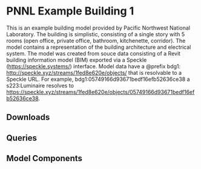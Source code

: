 # PNNL Example Building 1

This is an example building model provided by Pacific Northwest National Laboratory.
The building is simplistic, consisting of a single story with 5 rooms (open office, private office, bathroom, kitchenette, corridor).
The model contains a representation of the building architecture and electrical system.
The model was created from souce data consisting of a Revit building information model (BIM) exported via a Speckle (https://speckle.systems/) interface.
Model data have a @prefix bdg1: <http://speckle.xyz/streams/1fed8e620e/objects/> that is resolvable to a Speckle URL.
For example, bdg1:05749166d93671bedf16efb52636ce38 a s223:Luminaire resolves to https://speckle.xyz/streams/1fed8e620e/objects/05749166d93671bedf16efb52636ce38.

## Downloads
    
## Queries

## Model Components
